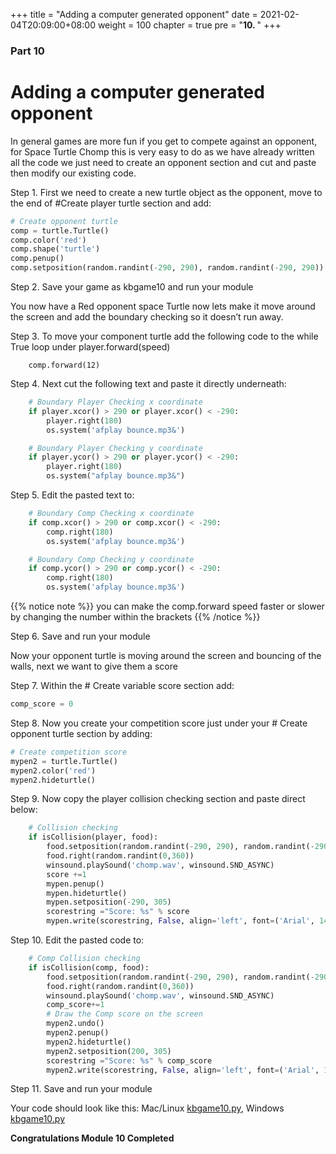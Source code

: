 +++
title = "Adding a computer generated opponent"
date = 2021-02-04T20:09:00+08:00
weight = 100
chapter = true
pre = "<b>10. </b>"
+++

### Part 10

# Adding a computer generated opponent

In general games are more fun if you get to compete against an opponent,
 for Space Turtle Chomp this is very easy to do as we have already written
 all the code we just need to create an opponent section and cut and paste
 then modify our existing code.

Step 1.  First we need to create a new turtle object as the opponent, move to
 the end of  \#Create player turtle section and add:

```python
# Create opponent turtle
comp = turtle.Turtle()
comp.color('red')
comp.shape('turtle')
comp.penup()
comp.setposition(random.randint(-290, 290), random.randint(-290, 290))
```

Step 2.  Save your game as kbgame10 and run your module

You now have a Red opponent space Turtle now lets make it move around the
 screen and add the boundary checking so it doesn’t run away.

Step 3. To move your component turtle add the following code to the while True
 loop under player.forward\(speed\)

```
    comp.forward(12)
```

Step 4. Next cut the following text and paste it directly underneath:

```python
    # Boundary Player Checking x coordinate
    if player.xcor() > 290 or player.xcor() < -290:
        player.right(180)
        os.system('afplay bounce.mp3&')

    # Boundary Player Checking y coordinate
    if player.ycor() > 290 or player.ycor() < -290:
        player.right(180)
        os.system("afplay bounce.mp3&")
```

Step 5. Edit the pasted text to:

```py
    # Boundary Comp Checking x coordinate
    if comp.xcor() > 290 or comp.xcor() < -290:
        comp.right(180)
        os.system('afplay bounce.mp3&')

    # Boundary Comp Checking y coordinate
    if comp.ycor() > 290 or comp.ycor() < -290:
        comp.right(180)
        os.system('afplay bounce.mp3&')
```

{{% notice note %}}
you can make the comp.forward speed faster or slower by changing the number
 within the brackets
{{% /notice %}}

Step 6.  Save and run your module

Now your opponent turtle is moving around the screen and bouncing of the walls,
 next we want to give them a score

Step 7.  Within the \# Create variable score section add:

```python
comp_score = 0
```

Step 8. Now you create your competition score just under your \# Create
 opponent turtle section by adding:

```py
# Create competition score
mypen2 = turtle.Turtle()
mypen2.color('red')
mypen2.hideturtle()
```

Step 9.  Now copy the player collision checking section and paste direct below:

```python
    # Collision checking
    if isCollision(player, food):
        food.setposition(random.randint(-290, 290), random.randint(-290, 290))
        food.right(random.randint(0,360))
        winsound.playSound('chomp.wav', winsound.SND_ASYNC)
        score +=1
        mypen.penup()
        mypen.hideturtle()
        mypen.setposition(-290, 305)
        scorestring ="Score: %s" % score
        mypen.write(scorestring, False, align='left', font=('Arial', 14, 'normal'))
```

Step 10.  Edit the pasted code to:

```python
    # Comp Collision checking
    if isCollision(comp, food):
        food.setposition(random.randint(-290, 290), random.randint(-290, 290))
        food.right(random.randint(0,360))
        winsound.playSound('chomp.wav', winsound.SND_ASYNC)
        comp_score+=1
        # Draw the Comp score on the screen
        mypen2.undo()
        mypen2.penup()
        mypen2.hideturtle()
        mypen2.setposition(200, 305)
        scorestring ="Score: %s" % comp_score
        mypen2.write(scorestring, False, align='left', font=('Arial', 14, 'normal'))
```



Step 11. Save and run your module

Your code should look like this: Mac/Linux [kbgame10.py](/python_game/src/kbgame10.py), Windows [kbgame10.py](/python_game/src/kbgame10_win.py)

**Congratulations Module 10 Completed**
